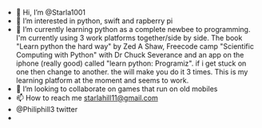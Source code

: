 - 👋 Hi, I’m @Starla1001
- 👀 I’m interested in python, swift and rapberry pi
- 🌱 I’m currently learning python as a complete newbee to programming. I'm currently using 3 work platforms together/side by side. The book "Learn python the hard way" by Zed A Shaw, Freecode camp "Scientific Computing with Python" with Dr Chuck Severance and an app on the iphone (really good) called "learn python: Programiz". if i get stuck on one then change to another. the will make you do it 3 times. This is my learning platform at the moment and seems to work. 
- 💞️ I’m looking to collaborate on games that run on old mobiles
- 📫 How to reach me starlahill11@gmail.com
- @Philiphill3 twitter
- 

<!---
Starla1001/Starla1001 is a ✨ special ✨ repository because its `README.md` (this file) appears on your GitHub profile.
You can click the Preview link to take a look at your changes.
--->
